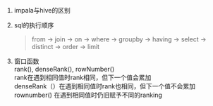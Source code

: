 1. impala与hive的区别


2. sql的执行顺序
    > from -> join -> on -> where -> groupby -> having -> select -> distinct -> order -> limit

3. 窗口函数  
   rank(), denseRank(), rowNumber()  
   rank在遇到相同值时rank相同，但下一个值会累加  
   denseRank（）在遇到相同值时rank也相同，但下一个值不会累加  
   rownumber() 在遇到相同值时仍旧赋予不同的ranking  

